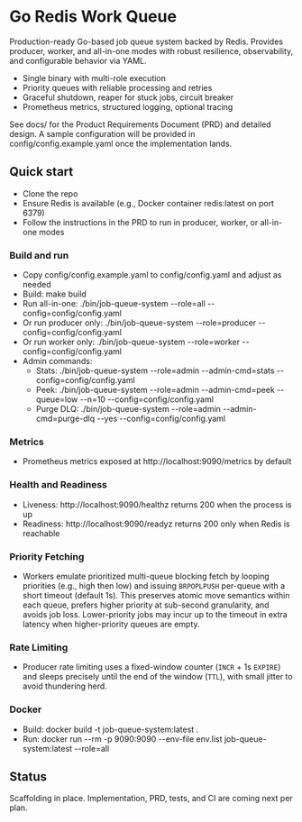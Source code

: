 # Go Redis Work Queue

Production-ready Go-based job queue system backed by Redis. Provides producer, worker, and all-in-one modes with robust resilience, observability, and configurable behavior via YAML.

- Single binary with multi-role execution
- Priority queues with reliable processing and retries
- Graceful shutdown, reaper for stuck jobs, circuit breaker
- Prometheus metrics, structured logging, optional tracing

See docs/ for the Product Requirements Document (PRD) and detailed design. A sample configuration will be provided in config/config.example.yaml once the implementation lands.

## Quick start

- Clone the repo
- Ensure Redis is available (e.g., Docker container redis:latest on port 6379)
- Follow the instructions in the PRD to run in producer, worker, or all-in-one modes

### Build and run

- Copy config/config.example.yaml to config/config.yaml and adjust as needed
- Build: make build
- Run all-in-one: ./bin/job-queue-system --role=all --config=config/config.yaml
- Or run producer only: ./bin/job-queue-system --role=producer --config=config/config.yaml
- Or run worker only: ./bin/job-queue-system --role=worker --config=config/config.yaml
 - Admin commands:
   - Stats: ./bin/job-queue-system --role=admin --admin-cmd=stats --config=config/config.yaml
   - Peek:  ./bin/job-queue-system --role=admin --admin-cmd=peek --queue=low --n=10 --config=config/config.yaml
   - Purge DLQ: ./bin/job-queue-system --role=admin --admin-cmd=purge-dlq --yes --config=config/config.yaml

### Metrics

- Prometheus metrics exposed at http://localhost:9090/metrics by default

### Health and Readiness

- Liveness: http://localhost:9090/healthz returns 200 when the process is up
- Readiness: http://localhost:9090/readyz returns 200 only when Redis is reachable

### Priority Fetching

- Workers emulate prioritized multi-queue blocking fetch by looping priorities (e.g., high then low) and issuing `BRPOPLPUSH` per-queue with a short timeout (default 1s). This preserves atomic move semantics within each queue, prefers higher priority at sub-second granularity, and avoids job loss. Lower-priority jobs may incur up to the timeout in extra latency when higher-priority queues are empty.

### Rate Limiting

- Producer rate limiting uses a fixed-window counter (`INCR` + 1s `EXPIRE`) and sleeps precisely until the end of the window (`TTL`), with small jitter to avoid thundering herd.

### Docker

- Build: docker build -t job-queue-system:latest .
- Run: docker run --rm -p 9090:9090 --env-file env.list job-queue-system:latest --role=all

## Status

Scaffolding in place. Implementation, PRD, tests, and CI are coming next per plan.
